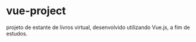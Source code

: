 # vue-project

projeto de estante de livros virtual, desenvolvido utilizando Vue.js, a fim de estudos.
